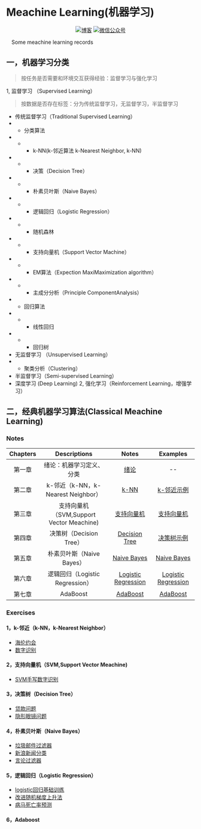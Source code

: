 # Meachine Learning(机器学习)
<p align="center">
  <a href="https://keviness.top"><img src="https://img.shields.io/badge/blog-博客-critical" alt="博客"></a>
  <a href="https://keviness.top/image/WeChatPublic.jpg" target="_blank"><img src="https://img.shields.io/badge/WeChat-微信公众号-blue.svg" alt="微信公众号"></a>
</p>
&emsp;Some meachine learning records

## 一，机器学习分类
> 按任务是否需要和环境交互获得经验：监督学习与强化学习

1, 监督学习 （Supervised Learning）
> 按数据是否存在标签：分为传统监督学习，无监督学习，半监督学习
* 传统监督学习（Traditional Supervised Learning）
* * 分类算法
* * * k-NN(k-邻近算法 k-Nearest Neighbor, k-NN)
* * * 决策（Decision Tree）
* * * 朴素贝叶斯（Naive Bayes）
* * * 逻辑回归（Logistic Regression）
* * * 随机森林
* * * 支持向量机（Support Vector Machine）
* * * EM算法（Expection MaxiMaximization algorithm）
* * * 主成分分析（Principle ComponentAnalysis）
* * 回归算法
* * * 线性回归
* * * 回归树
* 无监督学习 （Unsupervised Learning）
* * 聚类分析（Clustering）
* 半监督学习（Semi-supervised Learning） 
* 深度学习 (Deep Learning)
2, 强化学习（Reinforcement Learning，增强学习）


## 二，经典机器学习算法(Classical Meachine Learning)
### Notes
| Chapters | Descriptions | Notes |  Examples  |
|:--------:|:------------:|:----------:|:----------:|
|  第一章   |  绪论：机器学习定义、分类 |[绪论](./ClassicalMeachineLearn/Notes/绪论.md)| -- |
|  第二章   |  k-邻近（k-NN，k-Nearest Neighbor）|[k-NN](./ClassicalMeachineLearn/Notes/k-NN.md)  | [k-邻近示例](./ClassicalMeachineLearn/Examples/k邻近算法)|
|  第三章   |  支持向量机（SVM,Support Vector Meachine)|[支持向量机](./ClassicalMeachineLearn/Notes/支持向量机.md)| [支持向量机](./ClassicalMeachineLearn/Examples/支持向量机) |
|  第四章   |  决策树（Decision Tree）|[Decision Tree](./ClassicalMeachineLearn/Notes/DecisionTree.md) |[决策树示例](./ClassicalMeachineLearn/Examples/DecisionTree)|
|  第五章   |  朴素贝叶斯（Naive Bayes）  | [Naive Bayes](./ClassicalMeachineLearn/Notes/NaiveBayes.md)| [Naive Bayes](./ClassicalMeachineLearn/Examples/NaiveBayes)|
|  第六章   |  逻辑回归（Logistic Regression）|[Logistic Regression](./ClassicalMeachineLearn/Notes/LogisticRegression.md) |[Logistic Regression](./ClassicalMeachineLearn/Examples/LogisticRegression)|
|  第七章   |  AdaBoost |[AdaBoost](./ClassicalMeachineLearn/Notes/AdaBoost.md) |[AdaBoost](./ClassicalMeachineLearn/Examples/AdaBoost)|

### Exercises
#### 1，k-邻近（k-NN，k-Nearest Neighbor）
* [海伦约会](./ClassicalMeachineLearn/Exercises/k邻近算法/海伦约会)
* [数字识别](./ClassicalMeachineLearn/Exercises/k邻近算法/数字识别)

#### 2，支持向量机（SVM,Support Vector Meachine)
* [SVM手写数字识别](./ClassicalMeachineLearn/Exercises/支持向量机/SVM手写数字识别)

#### 3，决策树（Decision Tree）
* [贷款问题](./ClassicalMeachineLearn/Exercises/决策树/贷款问题)
* [隐形眼镜问题](./ClassicalMeachineLearn/Exercises/决策树/隐形眼镜问题)

#### 4，朴素贝叶斯（Naive Bayes）
* [垃圾邮件过滤器](./ClassicalMeachineLearn/Exercises/朴素贝叶斯/垃圾邮件过滤器)
* [新浪新闻分类](./ClassicalMeachineLearn/Exercises/朴素贝叶斯/新浪新闻分类)
* [言论过滤器](./ClassicalMeachineLearn/Exercises/朴素贝叶斯/言论过滤器)

#### 5，逻辑回归（Logistic Regression）
* [logistic回归基础训练](./ClassicalMeachineLearn/Exercises/逻辑回归/logistic回归基础训练)
* [改进随机梯度上升法](./ClassicalMeachineLearn/Exercises/逻辑回归/改进随机梯度上升法)
* [病马死亡率预测](./ClassicalMeachineLearn/Exercises/逻辑回归/病马死亡率预测)

#### 6，Adaboost
